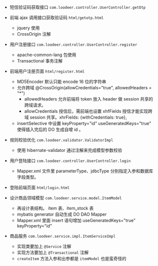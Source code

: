 


- 短信验证码获取接口 `com.loodeer.controller.UserController.getOtp`

- 前端 ajax 调用接口获取验证码 `html/getotp.html`
    - jquery 使用
    - CrossOrigin 注解

- 用户注册接口 `com.loodeer.controller.UserController.register`
    - apache-common-lang 包使用
    - Transactional 事务注解

- 前端用户注册页面 `html/register.html`
    - MD5Encoder 默认只能 encode 16 位的字符串
    - 允许跨域 @CrossOrigin(allowCredentials="true", allowedHeaders = "*")
        - allowedHeaders 允许前端将 token 放入 header 做 session 共享的跨域请求。
        - allowCredentials 授信后，需前端也设置 xhfFields 授信才能实现跨域 session 共享。xhrFields: {withCredentials: true}, 
    - insertSelective 中设置 keyProperty="id" useGeneratedKeys="true" 使得插入完后的 DO 生成自增 id 。
    
- 规则校验优化 `com.loodeer.validator.ValidatorImpl`
    - 使用 hibernate-validator 通过注解来完成模型参数校验
    
- 用户登陆接口 `com.loodeer.controller.UserController.login`
    - Mapper.xml 文件里 parameterType、jdbcType 分别指定入参和数据库字段类型。
    
- 登陆前端页面 `html/login.html`
 
- 设计商品领域模型 `com.loodeer.service.model.ItemModel`
    - 再设计表结构。 item 表、item_stock 表
    - mybatis generator 自动生成 DO DAO Mapper
    - Mapper.xml 里面 insert 语句增加 useGeneratedKeys="true" keyProperty="id"

- 商品服务 `com.loodeer.service.impl.ItemServiceImpl`
    - 实现类要加上 `@Service` 注解
    - 实现方法要加上 `@Transactional` 注解
    - `createItem` 方法入参和出参都是 `itemModel` 也是蛮奇怪的

